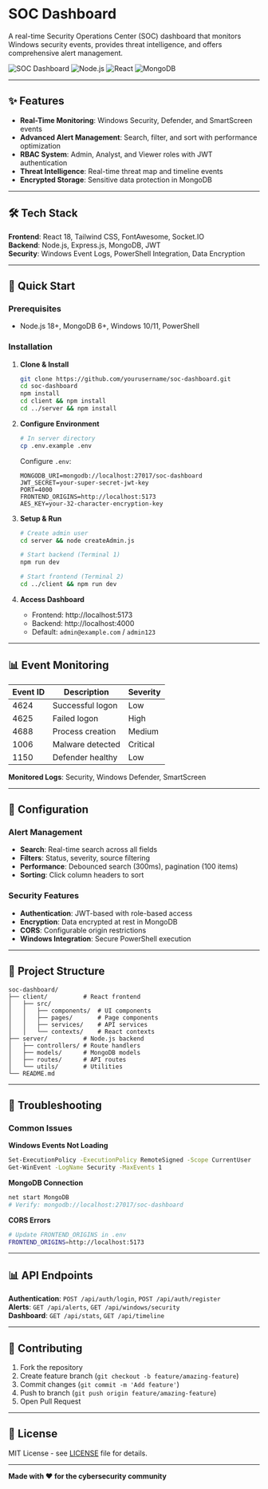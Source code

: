 # SOC Dashboard

A real-time Security Operations Center (SOC) dashboard that monitors Windows security events, provides threat intelligence, and offers comprehensive alert management.

![SOC Dashboard](https://img.shields.io/badge/Status-Active-brightgreen)
![Node.js](https://img.shields.io/badge/Node.js-18+-green)
![React](https://img.shields.io/badge/React-18+-blue)
![MongoDB](https://img.shields.io/badge/MongoDB-6+-green)

---

## ✨ Features

- **Real-Time Monitoring**: Windows Security, Defender, and SmartScreen events
- **Advanced Alert Management**: Search, filter, and sort with performance optimization
- **RBAC System**: Admin, Analyst, and Viewer roles with JWT authentication
- **Threat Intelligence**: Real-time threat map and timeline events
- **Encrypted Storage**: Sensitive data protection in MongoDB

---

## 🛠️ Tech Stack

**Frontend**: React 18, Tailwind CSS, FontAwesome, Socket.IO  
**Backend**: Node.js, Express.js, MongoDB, JWT  
**Security**: Windows Event Logs, PowerShell Integration, Data Encryption

---

## 🚀 Quick Start

### Prerequisites
- Node.js 18+, MongoDB 6+, Windows 10/11, PowerShell

### Installation

1. **Clone & Install**
   ```bash
   git clone https://github.com/yourusername/soc-dashboard.git
   cd soc-dashboard
   npm install
   cd client && npm install
   cd ../server && npm install
   ```

2. **Configure Environment**
   ```bash
   # In server directory
   cp .env.example .env
   ```
   
   Configure `.env`:
   ```env
   MONGODB_URI=mongodb://localhost:27017/soc-dashboard
   JWT_SECRET=your-super-secret-jwt-key
   PORT=4000
   FRONTEND_ORIGINS=http://localhost:5173
   AES_KEY=your-32-character-encryption-key
   ```

3. **Setup & Run**
   ```bash
   # Create admin user
   cd server && node createAdmin.js
   
   # Start backend (Terminal 1)
   npm run dev
   
   # Start frontend (Terminal 2)
   cd ../client && npm run dev
   ```

4. **Access Dashboard**
   - Frontend: http://localhost:5173
   - Backend: http://localhost:4000
   - Default: `admin@example.com` / `admin123`

---

## 📊 Event Monitoring

| Event ID | Description | Severity |
|----------|-------------|----------|
| 4624 | Successful logon | Low |
| 4625 | Failed logon | High |
| 4688 | Process creation | Medium |
| 1006 | Malware detected | Critical |
| 1150 | Defender healthy | Low |

**Monitored Logs**: Security, Windows Defender, SmartScreen

---

## 🔧 Configuration

### Alert Management
- **Search**: Real-time search across all fields
- **Filters**: Status, severity, source filtering
- **Performance**: Debounced search (300ms), pagination (100 items)
- **Sorting**: Click column headers to sort

### Security Features
- **Authentication**: JWT-based with role-based access
- **Encryption**: Data encrypted at rest in MongoDB
- **CORS**: Configurable origin restrictions
- **Windows Integration**: Secure PowerShell execution

---

## 📁 Project Structure

```
soc-dashboard/
├── client/          # React frontend
│   ├── src/
│   │   ├── components/  # UI components
│   │   ├── pages/       # Page components
│   │   ├── services/    # API services
│   │   └── contexts/    # React contexts
├── server/          # Node.js backend
│   ├── controllers/ # Route handlers
│   ├── models/      # MongoDB models
│   ├── routes/      # API routes
│   └── utils/       # Utilities
└── README.md
```

---

## 🚨 Troubleshooting

### Common Issues

**Windows Events Not Loading**
```bash
Set-ExecutionPolicy -ExecutionPolicy RemoteSigned -Scope CurrentUser
Get-WinEvent -LogName Security -MaxEvents 1
```

**MongoDB Connection**
```bash
net start MongoDB
# Verify: mongodb://localhost:27017/soc-dashboard
```

**CORS Errors**
```bash
# Update FRONTEND_ORIGINS in .env
FRONTEND_ORIGINS=http://localhost:5173
```

---

## 📊 API Endpoints

**Authentication**: `POST /api/auth/login`, `POST /api/auth/register`  
**Alerts**: `GET /api/alerts`, `GET /api/windows/security`  
**Dashboard**: `GET /api/stats`, `GET /api/timeline`

---

## 🤝 Contributing

1. Fork the repository
2. Create feature branch (`git checkout -b feature/amazing-feature`)
3. Commit changes (`git commit -m 'Add feature'`)
4. Push to branch (`git push origin feature/amazing-feature`)
5. Open Pull Request

---

## 📝 License

MIT License - see [LICENSE](LICENSE) file for details.

---

**Made with ❤️ for the cybersecurity community**
